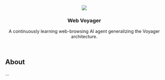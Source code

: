 <!--- Banner -->
<br />
<p align="center">
<a href="#"><img src="https://i.ibb.co/7pKLTjw/image.png"></a>
<h3 align="center">Web Voyager</h3>
<p align="center">A continuously learning web-browsing AI agent generalizing the Voyager architecture.</p>

<!--- About --><br />
## About
...
